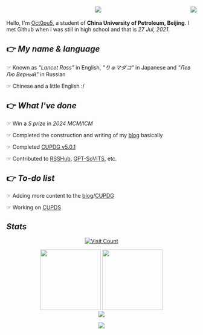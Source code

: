 <h1 align="center">
    <img src="https://readme-typing-svg.herokuapp.com/?font=Righteous&size=35&center=true&vCenter=true&width=600&height=70&duration=7000&lines=This+is+my+Black+Parade+🥈+🫲;" />
    <img align="right" src="https://github.githubassets.com/images/mona-whisper.gif" />
</h1>

Hello, I'm [Oct0pu5](https://Oct0pu5.cn/), a student of **China University of Petroleum, Beijing**. I met Github when i was still in high school and that is _27 Jul, 2021_.

## 👉 _My name & language_

☞ Known as _"Lancet Ross"_ in English, _"りゅマダコ"_ in Japanese and _"Лев Лю Верный"_ in Russian

☞ Chinese and a little English :/

## 👉 _What I've done_

☞ Win a _S prize_ in _2024 MCM/ICM_

☞ Completed the construction and writing of my [blog](https://oct0pu5.cn/) basically

☞ Completed [CUPDG v5.0.1](https://github.com/Octopus058/China-University-of-Petroleum-Dining-Guide/releases/tag/v5.0.1)

☞ Contributed to [RSSHub](https://github.com/DIYgod/RSSHub), [GPT-SoVITS](https://github.com/RVC-Boss/GPT-SoVITS), etc.

## 👉 _To-do list_

☞ Adding more content to the [blog](https://oct0pu5.cn/)/[CUPDG](https://github.com/Octopus058/China-University-of-Petroleum-Dining-Guide)

☞ Working on [CUPDS](https://github.com/OAOSS-CUP/China-University-of-Petroleum-Data-Site)

## _Stats_

<div align="center">
    
[![Visit Count](https://count.getloli.com/get/@octopus058?theme=rule34)](#)

<a>
  <img height=160 src="https://github-readme-stats.vercel.app/api?username=octopus058&count_private=true&theme=swift&show_icons=true" />
</a>
<a>
  <img height=160 src="https://github-readme-stats.vercel.app/api/top-langs/?username=octopus058&layout=compact&card_width=400" />
</a><br/>

<img src="https://github-profile-trophy.vercel.app/?username=octopus058&theme=buefy&row=1&column=6" />

<img src="https://github-readme-streak-stats.herokuapp.com/?user=octopus058"></img>

</div>
